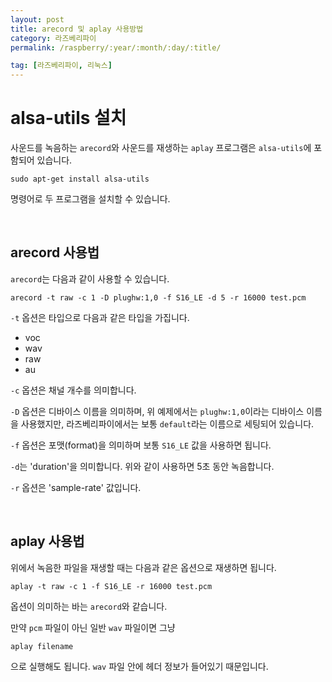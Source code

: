 ```yaml
---
layout: post
title: arecord 및 aplay 사용방법
category: 라즈베리파이
permalink: /raspberry/:year/:month/:day/:title/

tag: [라즈베리파이, 리눅스]
---
```

# alsa-utils 설치

사운드를 녹음하는 `arecord`와 사운드를 재생하는 `aplay` 프로그램은 `alsa-utils`에 포함되어 있습니다.

~~~
sudo apt-get install alsa-utils
~~~

명령어로 두 프로그램을 설치할 수 있습니다.

<br>

## arecord 사용법

`arecord`는 다음과 같이 사용할 수 있습니다.

~~~
arecord -t raw -c 1 -D plughw:1,0 -f S16_LE -d 5 -r 16000 test.pcm
~~~

`-t` 옵션은 타입으로 다음과 같은 타입을 가집니다.

* voc
* wav
* raw
* au

`-c` 옵션은 채널 개수를 의미합니다.

`-D` 옵션은 디바이스 이름을 의미하며, 위 예제에서는 `plughw:1,0`이라는 디바이스 이름을 사용했지만, 라즈베리파이에서는 보통 `default`라는 이름으로 세팅되어 있습니다.

`-f` 옵션은 포맷(format)을 의미하며 보통 `S16_LE` 값을 사용하면 됩니다.

`-d`는 'duration'을 의미합니다. 위와 같이 사용하면 5초 동안 녹음합니다.

`-r` 옵션은 'sample-rate' 값입니다.

<br>

## aplay 사용법

위에서 녹음한 파일을 재생할 때는 다음과 같은 옵션으로 재생하면 됩니다.

~~~
aplay -t raw -c 1 -f S16_LE -r 16000 test.pcm
~~~

옵션이 의미하는 바는 `arecord`와 같습니다.

만약 `pcm` 파일이 아닌 일반 `wav` 파일이면 그냥 

~~~
aplay filename
~~~

으로 실행해도 됩니다. `wav` 파일 안에 헤더 정보가 들어있기 때문입니다.